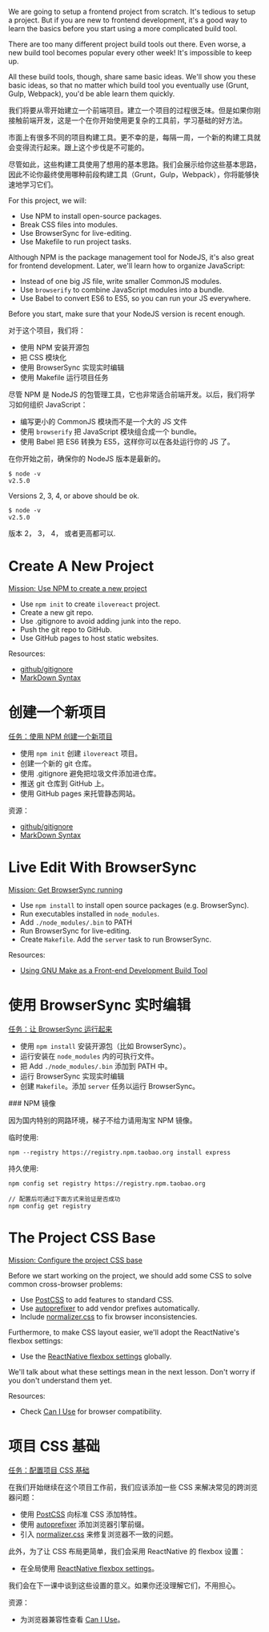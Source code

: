 We are going to setup a frontend project from scratch. It's tedious to setup a project. But if you are new to frontend development, it's a good way to learn the basics before you start using a more complicated build tool.

There are too many different project build tools out there. Even worse, a new build tool becomes popular every other week! It's impossible to keep up.

All these build tools, though, share same basic ideas. We'll show you these basic ideas, so that no matter which build tool you eventually use (Grunt, Gulp, Webpack), you'd be able learn them quickly.

<cn>

我们将要从零开始建立一个前端项目。建立一个项目的过程很乏味。但是如果你刚接触前端开发，这是一个在你开始使用更复杂的工具前，学习基础的好方法。

市面上有很多不同的项目构建工具。更不幸的是，每隔一周，一个新的构建工具就会变得流行起来。跟上这个步伐是不可能的。

尽管如此，这些构建工具使用了想用的基本思路。我们会展示给你这些基本思路，因此不论你最终使用哪种前段构建工具（Grunt，Gulp，Webpack），你将能够快速地学习它们。

</cn>

For this project, we will:

+ Use NPM to install open-source packages.
+ Break CSS files into modules.
+ Use BrowserSync for live-editing.
+ Use Makefile to run project tasks.

Although NPM is the package management tool for NodeJS, it's also great for frontend development. Later, we'll learn how to organize JavaScript:

+ Instead of one big JS file, write smaller CommonJS modules.
+ Use `browserify` to combine JavaScript modules into a bundle.
+ Use Babel to convert ES6 to ES5, so you can run your JS everywhere.

Before you start, make sure that your NodeJS version is recent enough.

<cn>

对于这个项目，我们将：

+ 使用 NPM 安装开源包
+ 把 CSS 模块化
+ 使用 BrowserSync 实现实时编辑
+ 使用 Makefile 运行项目任务

尽管 NPM 是 NodeJS 的包管理工具，它也非常适合前端开发。以后，我们将学习如何组织 JavaScript：

+ 编写更小的 CommonJS 模块而不是一个大的 JS 文件
+ 使用 `browserify` 把 JavaScript 模块组合成一个 bundle。
+ 使用 Babel 把 ES6 转换为 ES5，这样你可以在各处运行你的 JS 了。

在你开始之前，确保你的 NodeJS 版本是最新的。

</cn>

```
$ node -v
v2.5.0
```
Versions 2, 3, 4, or above should be ok.

<cn>

```
$ node -v
v2.5.0
```
版本 2， 3， 4， 或者更高都可以.

</cn>

# Create A New Project

[Mission: Use NPM to create a new project](../project-init)

+ Use `npm init` to create `ilovereact` project.
+ Create a new git repo.
+ Use .gitignore to avoid adding junk into the repo.
+ Push the git repo to GitHub.
+ Use GitHub pages to host static websites.

Resources:

+ [github/gitignore](https://github.com/github/gitignore)
+ [MarkDown Syntax](https://github.com/adam-p/markdown-here/wiki/Markdown-Cheatsheet)

<cn>

# 创建一个新项目

[任务：使用 NPM 创建一个新项目](init)

+ 使用 `npm init` 创建 `ilovereact` 项目。
+ 创建一个新的 git 仓库。
+ 使用 .gitignore 避免把垃圾文件添加进仓库。
+ 推送 git 仓库到 GitHub 上。
+ 使用 GitHub pages 来托管静态网站。

资源：

+ [github/gitignore](https://github.com/github/gitignore)
+ [MarkDown Syntax](https://github.com/adam-p/markdown-here/wiki/Markdown-Cheatsheet)

</cn>

# Live Edit With BrowserSync

[Mission: Get BrowserSync running](live-edit)

+ Use `npm install` to install open source packages (e.g. BrowserSync).
+ Run executables installed in `node_modules`.
+ Add `./node_modules/.bin` to PATH
+ Run BrowserSync for live-editing.
+ Create `Makefile`. Add the `server` task to run BrowserSync.

Resources:

+ [Using GNU Make as a Front-end Development Build Tool](http://www.sitepoint.com/using-gnu-make-front-end-development-build-tool/)

<cn>

# 使用 BrowserSync 实时编辑

[任务：让 BrowserSync 运行起来](live-edit)

+ 使用 `npm install` 安装开源包（比如 BrowserSync）。
+ 运行安装在 `node_modules` 内的可执行文件。
+ 把 Add `./node_modules/.bin` 添加到 PATH 中。
+ 运行 BrowserSync 实现实时编辑
+ 创建 `Makefile`。添加 `server` 任务以运行 BrowserSync。

</cn>

<cn>
### NPM 镜像

因为国内特别的网路环境，梯子不给力请用淘宝 NPM 镜像。

临时使用:

```
npm --registry https://registry.npm.taobao.org install express
```

持久使用:

```
npm config set registry https://registry.npm.taobao.org

// 配置后可通过下面方式来验证是否成功
npm config get registry
```
</cn>

# The Project CSS Base

[Mission: Configure the project CSS base](css-base)

Before we start working on the project, we should add some CSS to solve common cross-browser problems:

+ Use [PostCSS](https://github.com/postcss/postcss) to add features to standard CSS.
+ Use [autoprefixer](https://github.com/postcss/autoprefixer) to add vendor prefixes automatically.
+ Include [normalizer.css](http://necolas.github.io/normalize.css) to fix browser inconsistencies.

Furthermore, to make CSS layout easier, we'll adopt the ReactNative's flexbox settings:

+ Use the [ReactNative flexbox settings](https://github.com/facebook/css-layout#default-values) globally.

We'll talk about what these settings mean in the next lesson. Don't worry if you don't understand them yet.

Resources:

+ Check [Can I Use](http://caniuse.com) for browser compatibility.

<cn>

# 项目 CSS 基础

[任务：配置项目 CSS 基础](css-base)

在我们开始继续在这个项目工作前，我们应该添加一些 CSS 来解决常见的跨浏览器问题：

+ 使用 [PostCSS](https://github.com/postcss/postcss) 向标准 CSS 添加特性。
+ 使用 [autoprefixer](https://github.com/postcss/autoprefixer) 添加浏览器引擎前缀。
+ 引入 [normalizer.css](http://necolas.github.io/normalize.css) 来修复浏览器不一致的问题。

此外，为了让 CSS 布局更简单，我们会采用 ReactNative 的 flexbox 设置：

+ 在全局使用 [ReactNative flexbox settings](https://github.com/facebook/css-layout#default-values)。

我们会在下一课中谈到这些设置的意义。如果你还没理解它们，不用担心。

资源：

+ 为浏览器兼容性查看 [Can I Use](http://caniuse.com)。

</cn>